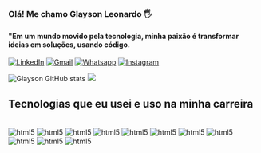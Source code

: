 ### Olá! Me chamo Glayson Leonardo 🖐
#### "Em um mundo movido pela tecnologia, minha paixão é transformar ideias em soluções, usando código.

[![LinkedIn](https://img.shields.io/badge/LinkedIn-0077B5?style=for-the-badge&logo=linkedin&logoColor=white
)](https://www.linkedin.com/in/glayson1997/)
[![Gmail](https://img.shields.io/badge/Gmail-D14836?style=for-the-badge&logo=gmail&logoColor=white)](glayson.leo@gmail.com)
[![Whatsapp](https://img.shields.io/badge/WhatsApp-25D366?style=for-the-badge&logo=whatsapp&logoColor=white)](https://api.whatsapp.com/send?phone=5521975021708)
[![Instagram](https://img.shields.io/badge/Instagram-E4405F?style=for-the-badge&hplogo=instagram&logoColor=white)](https://instagram.com/glayson_leonardo)

![Glayson GitHub stats](https://github-readme-stats.vercel.app/api?username=GlaysonL&show_icons=true&theme=highcontrast) <img src="https://github-readme-streak-stats.herokuapp.com/?user=GlaysonL"/>

## Tecnologias que eu usei e uso na minha carreira

<div style="display: inline block"><br/>
    <img align="center" alt="html5" src="https://img.shields.io/badge/JavaScript-F7DF1E?style=for-the-badge&logo=javascript&logoColor=black"/>        
    <img align="center" alt="html5" src="https://img.shields.io/badge/PostgreSQL-316192?style=for-the-badge&logo=postgresql&logoColor=white"/>
    <img align="center" alt="html5" src="https://img.shields.io/badge/MySQL-005C84?style=for-the-badge&logo=mysql&logoColor=white"/>
    <img align="center" alt="html5" src="https://img.shields.io/badge/SQLServer-005C54?style=for-the-badge&logo=microsoftsqlserver&logoColor=white"/>
    <img align="center" alt="html5" src="https://img.shields.io/badge/-C%23-blueviolet?style=for-the-badge&logo=csharp"/>
    <img align="center" alt="html5" src="https://img.shields.io/badge/ASP.NET-blueviolet?style=for-the-badge&logo=.NET"/>
    <img align="center" alt="html5" src="https://img.shields.io/badge/Java-ED8B00?style=for-the-badge&logo=Java&logoColor=white"/>
    <img align="center" alt="html5" src="https://img.shields.io/badge/Spring_Boot-F2F4F9?style=for-the-badge&logo=spring-boot"/>   
    <img align="center" alt="html5" src="https://img.shields.io/badge/json-5E5C5C?style=for-the-badge&logo=json&logoColor=white"/>
    <img align="center" alt="html5" src="https://img.shields.io/badge/Hibernate-59666C?style=for-the-badge&logo=Hibernate&logoColor=white"/>    
    <img align="center" alt="html5" src="https://img.shields.io/badge/docker-%230db7ed.svg?style=for-the-badge&logo=docker&logoColor=white"/> 
</div><br/>

